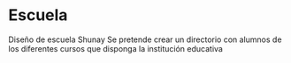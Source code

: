 # Escuela
Diseño de escuela Shunay
Se pretende crear un directorio con alumnos de los diferentes cursos que disponga la institución educativa
